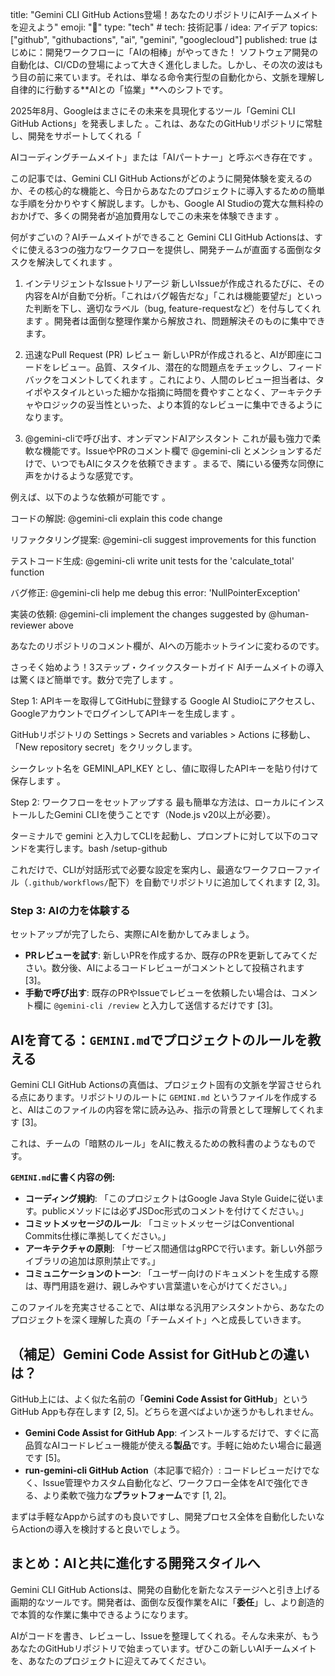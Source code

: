title: "Gemini CLI GitHub Actions登場！あなたのリポジトリにAIチームメイトを迎えよう" emoji: "🤖" type: "tech" # tech: 技術記事 / idea: アイデア topics: ["github", "githubactions", "ai", "gemini", "googlecloud"] published: true
はじめに：開発ワークフローに「AIの相棒」がやってきた！
ソフトウェア開発の自動化は、CI/CDの登場によって大きく進化しました。しかし、その次の波はもう目の前に来ています。それは、単なる命令実行型の自動化から、文脈を理解し自律的に行動する**AIとの「協業」**へのシフトです。

2025年8月、Googleはまさにその未来を具現化するツール「Gemini CLI GitHub Actions」を発表しました 。これは、あなたのGitHubリポジトリに常駐し、開発をサポートしてくれる「   

AIコーディングチームメイト」または「AIパートナー」と呼ぶべき存在です 。   

この記事では、Gemini CLI GitHub Actionsがどのように開発体験を変えるのか、その核心的な機能と、今日からあなたのプロジェクトに導入するための簡単な手順を分かりやすく解説します。しかも、Google AI Studioの寛大な無料枠のおかげで、多くの開発者が追加費用なしでこの未来を体験できます 。   

何がすごいの？AIチームメイトができること
Gemini CLI GitHub Actionsは、すぐに使える3つの強力なワークフローを提供し、開発チームが直面する面倒なタスクを解決してくれます 。   

1. インテリジェントなIssueトリアージ
新しいIssueが作成されるたびに、その内容をAIが自動で分析。「これはバグ報告だな」「これは機能要望だ」といった判断を下し、適切なラベル（bug, feature-requestなど）を付与してくれます 。開発者は面倒な整理作業から解放され、問題解決そのものに集中できます。   

2. 迅速なPull Request (PR) レビュー
新しいPRが作成されると、AIが即座にコードをレビュー。品質、スタイル、潜在的な問題点をチェックし、フィードバックをコメントしてくれます 。これにより、人間のレビュー担当者は、タイポやスタイルといった細かな指摘に時間を費やすことなく、アーキテクチャやロジックの妥当性といった、より本質的なレビューに集中できるようになります。   

3. @gemini-cliで呼び出す、オンデマンドAIアシスタント
これが最も強力で柔軟な機能です。IssueやPRのコメント欄で @gemini-cli とメンションするだけで、いつでもAIにタスクを依頼できます 。まるで、隣にいる優秀な同僚に声をかけるような感覚です。   

例えば、以下のような依頼が可能です 。   

コードの解説: @gemini-cli explain this code change

リファクタリング提案: @gemini-cli suggest improvements for this function

テストコード生成: @gemini-cli write unit tests for the 'calculate_total' function

バグ修正: @gemini-cli help me debug this error: 'NullPointerException'

実装の依頼: @gemini-cli implement the changes suggested by @human-reviewer above

あなたのリポジトリのコメント欄が、AIへの万能ホットラインに変わるのです。

さっそく始めよう！3ステップ・クイックスタートガイド
AIチームメイトの導入は驚くほど簡単です。数分で完了します 。   

Step 1: APIキーを取得してGitHubに登録する
Google AI Studioにアクセスし、GoogleアカウントでログインしてAPIキーを生成します 。   

GitHubリポジトリの Settings > Secrets and variables > Actions に移動し、「New repository secret」をクリックします。

シークレット名を GEMINI_API_KEY とし、値に取得したAPIキーを貼り付けて保存します 。   

Step 2: ワークフローをセットアップする
最も簡単な方法は、ローカルにインストールしたGemini CLIを使うことです（Node.js v20以上が必要）。   

ターミナルで gemini と入力してCLIを起動し、プロンプトに対して以下のコマンドを実行します。bash
/setup-github


これだけで、CLIが対話形式で必要な設定を案内し、最適なワークフローファイル（`.github/workflows/`配下）を自動でリポジトリに追加してくれます [2, 3]。

### Step 3: AIの力を体験する

セットアップが完了したら、実際にAIを動かしてみましょう。

- **PRレビューを試す**: 新しいPRを作成するか、既存のPRを更新してみてください。数分後、AIによるコードレビューがコメントとして投稿されます [3]。
- **手動で呼び出す**: 既存のPRやIssueでレビューを依頼したい場合は、コメント欄に `@gemini-cli /review` と入力して送信するだけです [3]。

## AIを育てる：`GEMINI.md`でプロジェクトのルールを教える

Gemini CLI GitHub Actionsの真価は、プロジェクト固有の文脈を学習させられる点にあります。リポジトリのルートに `GEMINI.md` というファイルを作成すると、AIはこのファイルの内容を常に読み込み、指示の背景として理解してくれます [3]。

これは、チームの「暗黙のルール」をAIに教えるための教科書のようなものです。

**`GEMINI.md`に書く内容の例:**

- **コーディング規約**: 「このプロジェクトはGoogle Java Style Guideに従います。publicメソッドには必ずJSDoc形式のコメントを付けてください。」
- **コミットメッセージのルール**: 「コミットメッセージはConventional Commits仕様に準拠してください。」
- **アーキテクチャの原則**: 「サービス間通信はgRPCで行います。新しい外部ライブラリの追加は原則禁止です。」
- **コミュニケーションのトーン**: 「ユーザー向けのドキュメントを生成する際は、専門用語を避け、親しみやすい言葉遣いを心がけてください。」

このファイルを充実させることで、AIは単なる汎用アシスタントから、あなたのプロジェクトを深く理解した真の「チームメイト」へと成長していきます。

## （補足）Gemini Code Assist for GitHubとの違いは？

GitHub上には、よく似た名前の「**Gemini Code Assist for GitHub**」というGitHub Appも存在します [2, 5]。どちらを選べばよいか迷うかもしれません。

- **Gemini Code Assist for GitHub App**: インストールするだけで、すぐに高品質なAIコードレビュー機能が使える**製品**です。手軽に始めたい場合に最適です [5]。
- **run-gemini-cli GitHub Action**（本記事で紹介）: コードレビューだけでなく、Issue管理やカスタム自動化など、ワークフロー全体をAIで強化できる、より柔軟で強力な**プラットフォーム**です [1, 2]。

まずは手軽なAppから試すのも良いですし、開発プロセス全体を自動化したいならActionの導入を検討すると良いでしょう。

## まとめ：AIと共に進化する開発スタイルへ

Gemini CLI GitHub Actionsは、開発の自動化を新たなステージへと引き上げる画期的なツールです。開発者は、面倒な反復作業をAIに「**委任**」し、より創造的で本質的な作業に集中できるようになります。

AIがコードを書き、レビューし、Issueを整理してくれる。そんな未来が、もうあなたのGitHubリポジトリで始まっています。ぜひこの新しいAIチームメイトを、あなたのプロジェクトに迎えてみてください。
